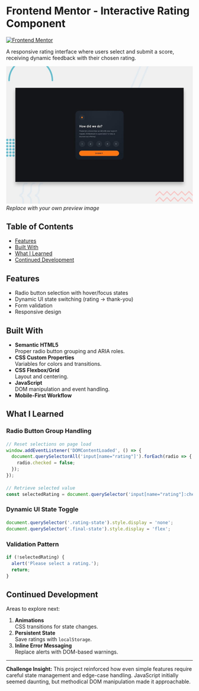 # Frontend Mentor - Interactive Rating Component

[![Frontend Mentor](https://img.shields.io/badge/Frontend%20Mentor-Interactive%20Rating%20Component-blue?style=flat)](https://www.frontendmentor.io/challenges/interactive-rating-component-koxpeBUmI)

A responsive rating interface where users select and submit a score, receiving dynamic feedback with their chosen rating.

![Desktop Preview](./design/desktop-preview.jpg)  
*Replace with your own preview image*

## Table of Contents

- [Features](#features)
- [Built With](#built-with)
- [What I Learned](#what-i-learned)
- [Continued Development](#continued-development)

## Features

- Radio button selection with hover/focus states
- Dynamic UI state switching (rating → thank-you)
- Form validation
- Responsive design

## Built With

- **Semantic HTML5**  
  Proper radio button grouping and ARIA roles.
- **CSS Custom Properties**  
  Variables for colors and transitions.
- **CSS Flexbox/Grid**  
  Layout and centering.
- **JavaScript**  
  DOM manipulation and event handling.
- **Mobile-First Workflow**

## What I Learned

### Radio Button Group Handling
```javascript
// Reset selections on page load
window.addEventListener('DOMContentLoaded', () => {
  document.querySelectorAll('input[name="rating"]').forEach(radio => {
    radio.checked = false;
  });
});

// Retrieve selected value
const selectedRating = document.querySelector('input[name="rating"]:checked');
```

### Dynamic UI State Toggle
```javascript
document.querySelector('.rating-state').style.display = 'none';
document.querySelector('.final-state').style.display = 'flex';
```

### Validation Pattern
```javascript
if (!selectedRating) {
  alert('Please select a rating.');
  return;
}
```

## Continued Development

Areas to explore next:
1. **Animations**  
   CSS transitions for state changes.
2. **Persistent State**  
   Save ratings with `localStorage`.
3. **Inline Error Messaging**  
   Replace alerts with DOM-based warnings.

---

**Challenge Insight:** This project reinforced how even simple features require careful state management and edge-case handling. JavaScript initially seemed daunting, but methodical DOM manipulation made it approachable.